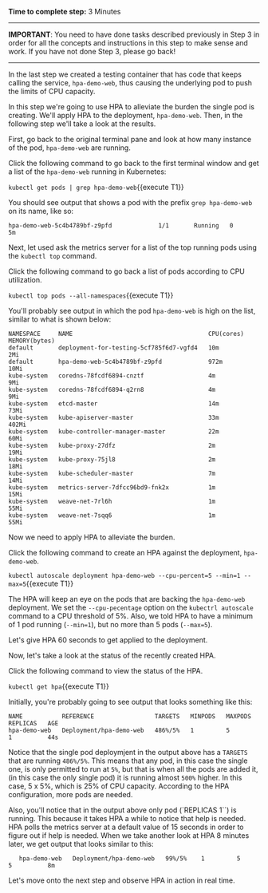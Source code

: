 **Time to complete step:** 3 Minutes

------

**IMPORTANT**: You need to have done tasks described previously in Step 3 in order for all the concepts and instructions
in this step to make sense and work. If you have not done Step 3, please go back!

------

In the last step we created a testing container that has code that keeps calling the service, `hpa-demo-web`, thus causing
the underlying pod to push the limits of CPU capacity.

In this step we're going to use HPA to alleviate the burden the single pod is creating. We'll apply HPA
to the deployment, `hpa-demo-web`. Then, in the following step we'll take a look at the results.

First, go back to the original terminal pane and look at how many instance of the pod, `hpa-demo-web` are running.

Click the following command to go back to the first terminal window and get a list of the `hpa-demo-web` running in Kubernetes:

`kubectl get pods | grep hpa-demo-web`{{execute T1}}

You should see output that shows a pod with the prefix `grep hpa-demo-web` on its name, like so:

`hpa-demo-web-5c4b4789bf-z9pfd             1/1       Running   0          5m`

Next, let used ask the metrics server for a list of the top running pods using the `kubectl top` command.

Click the following command to go back a list of pods according to CPU utilization.

`kubectl top pods --all-namespaces`{{execute T1}}

You'll probably see output in which the pod `hpa-demo-web` is high on the list, similar to what is shown below:

```
NAMESPACE     NAME                                      CPU(cores)   MEMORY(bytes)
default       deployment-for-testing-5cf785f6d7-vgfd4   10m          2Mi
default       hpa-demo-web-5c4b4789bf-z9pfd             972m         10Mi
kube-system   coredns-78fcdf6894-cnztf                  4m           9Mi
kube-system   coredns-78fcdf6894-q2rn8                  4m           9Mi
kube-system   etcd-master                               14m          73Mi
kube-system   kube-apiserver-master                     33m          402Mi
kube-system   kube-controller-manager-master            22m          60Mi
kube-system   kube-proxy-27dfz                          2m           19Mi
kube-system   kube-proxy-75jl8                          2m           18Mi
kube-system   kube-scheduler-master                     7m           14Mi
kube-system   metrics-server-7dfcc96bd9-fnk2x           1m           15Mi
kube-system   weave-net-7rl6h                           1m           55Mi
kube-system   weave-net-7sqq6                           1m           55Mi
```

Now we need to apply HPA to alleviate the burden.

Click the following command to create an HPA against the deployment, `hpa-demo-web`.

`kubectl autoscale deployment hpa-demo-web --cpu-percent=5 --min=1 --max=5`{{execute T1}}

The HPA will keep an eye on the pods that are backing the `hpa-demo-web` deployment. We set the `--cpu-pecentage` option
on the `kubectrl autoscale` command to a CPU threshold of 5%. Also, we told HPA to have a minimum of 1 pod running
(`--min=1`), but no more than 5 pods (`--max=5`).

Let's give HPA 60 seconds to get applied to the deployment.

Now, let's take a look at the status of the recently created HPA. 

Click the following command to view the status of the HPA.

`kubectl get hpa`{{execute T1}}

Initially, you're probably going to see output that looks something like this:

```
NAME           REFERENCE                 TARGETS   MINPODS   MAXPODS   REPLICAS   AGE
hpa-demo-web   Deployment/hpa-demo-web   486%/5%   1         5         1          44s
```

Notice that the single pod deploymjent in the output above has a `TARGETS` that are running `486%/5%`. This means that
any pod, in this case the single one, is only permitted to run at `5%`, but that is when all the pods are added it, (in this case
the only single pod) it is running almost `500%` higher. In this case, 5 x 5%, which is 25% of CPU capacity. According to the
HPA configuration, more pods are needed.

Also, you'll notice that in the output above only pod (`REPLICAS 1``) is running. This because it takes HPA a while to notice
that help is needed. HPA polls the metrics server at a default value of 15 seconds in order to figure out if help is needed. When
we take another look at HPA 8 minutes later, we get output that looks similar to this:

```NAME           REFERENCE                 TARGETS   MINPODS   MAXPODS   REPLICAS   AGE
   hpa-demo-web   Deployment/hpa-demo-web   99%/5%    1         5         5          8m

```

Let's move onto the next step and observe HPA in action in real time.



